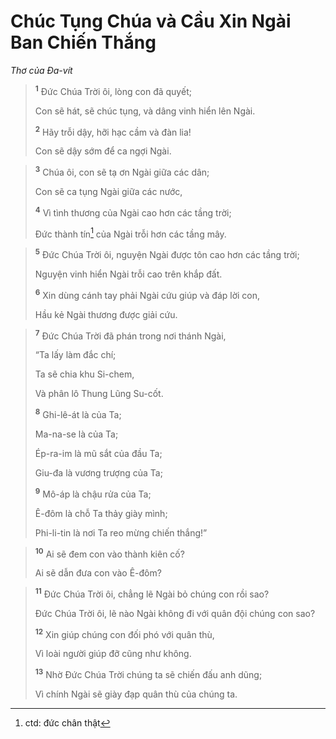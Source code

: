 # Chúc Tụng Chúa và Cầu Xin Ngài Ban Chiến Thắng
*Thơ của Ða-vít*

> <sup><b>1</b></sup> Ðức Chúa Trời ôi, lòng con đã quyết;
> 
> Con sẽ hát, sẽ chúc tụng, và dâng vinh hiển lên Ngài.
> 
> <sup><b>2</b></sup> Hãy trỗi dậy, hỡi hạc cầm và đàn lia!
> 
> Con sẽ dậy sớm để ca ngợi Ngài.
>


> <sup><b>3</b></sup> Chúa ôi, con sẽ tạ ơn Ngài giữa các dân;
> 
> Con sẽ ca tụng Ngài giữa các nước,
> 
> <sup><b>4</b></sup> Vì tình thương của Ngài cao hơn các tầng trời;
> 
> Ðức thành tín[^1-58d88b55-0cf8-4aeb-9050-37e81d0061b7] của Ngài trỗi hơn các tầng mây.
>


> <sup><b>5</b></sup> Ðức Chúa Trời ôi, nguyện Ngài được tôn cao hơn các tầng trời;
> 
> Nguyện vinh hiển Ngài trỗi cao trên khắp đất.
> 
> <sup><b>6</b></sup> Xin dùng cánh tay phải Ngài cứu giúp và đáp lời con,
> 
> Hầu kẻ Ngài thương được giải cứu.
>


> <sup><b>7</b></sup> Ðức Chúa Trời đã phán trong nơi thánh Ngài,
> 
> “Ta lấy làm đắc chí;
> 
> Ta sẽ chia khu Si-chem,
> 
> Và phân lô Thung Lũng Su-cốt.
> 
> <sup><b>8</b></sup> Ghi-lê-át là của Ta;
> 
> Ma-na-se là của Ta;
> 
> Ép-ra-im là mũ sắt của đầu Ta;
> 
> Giu-đa là vương trượng của Ta;
> 
> <sup><b>9</b></sup> Mô-áp là chậu rửa của Ta;
> 
> Ê-đôm là chỗ Ta thảy giày mình;
> 
> Phi-li-tin là nơi Ta reo mừng chiến thắng!”
>


> <sup><b>10</b></sup> Ai sẽ đem con vào thành kiên cố?
> 
> Ai sẽ dẫn đưa con vào Ê-đôm?
>


> <sup><b>11</b></sup> Ðức Chúa Trời ôi, chẳng lẽ Ngài bỏ chúng con rồi sao?
> 
> Ðức Chúa Trời ôi, lẽ nào Ngài không đi với quân đội chúng con sao?
> 
> <sup><b>12</b></sup> Xin giúp chúng con đối phó với quân thù,
> 
> Vì loài người giúp đỡ cũng như không.
> 
> <sup><b>13</b></sup> Nhờ Ðức Chúa Trời chúng ta sẽ chiến đấu anh dũng;
> 
> Vì chính Ngài sẽ giày đạp quân thù của chúng ta.
>

[^1-58d88b55-0cf8-4aeb-9050-37e81d0061b7]: ctd: đức chân thật